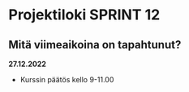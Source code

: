 # Projektiloki SPRINT 12

## Mitä viimeaikoina on tapahtunut? 

**27.12.2022**   
* Kurssin päätös kello 9-11.00
